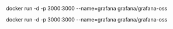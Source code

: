 docker run -d -p 3000:3000 --name=grafana grafana/grafana-oss

docker run -d -p 3000:3000 --name=grafana grafana/grafana-oss

